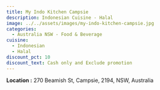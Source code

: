 ```yaml
---
title: My Indo Kitchen Campsie
description: Indonesian Cuisine - Halal
image: ../../assets/images/my-indo-kitchen-campsie.jpg
categories:
  - Australia NSW - Food & Beverage
cuisine:
  - Indonesian
  - Halal
discount_pct: 10
discount_text: Cash only and Exclude promotion
---
```

**Location :** 270 Beamish St, Campsie, 2194, NSW, Australia
